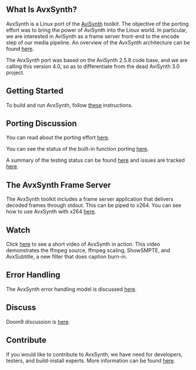 ## What Is AvxSynth?

AvxSynth is a Linux port of the [AviSynth](http://avisynth.org/mediawiki/Main_Page) toolkit. The objective of the porting effort was to bring the power of AviSynth into the Linux world. In particular, we are interested in AviSynth as a frame server front-end to the encode step of our media pipeline. An overview of the AvxSynth architecture can be found [here](https://github.com/avxsynth/avxsynth/wiki/Overview).

The AvxSynth port was based on the AviSynth 2.5.8 code base, and we are calling this version 4.0, so as to differentiate from the dead AviSynth 3.0 project.

## Getting Started

To build and run AvxSynth, follow [these](https://github.com/avxsynth/avxsynth/wiki/System-Setup) instructions.

## Porting Discussion

You can read about the porting effort [here](https://github.com/avxsynth/avxsynth/wiki/Porting-Discussion).

You can see the status of the built-in function porting [here](https://github.com/avxsynth/avxsynth/wiki/Built-in-Functions). 

A summary of the testing status can be found [here](https://github.com/avxsynth/avxsynth/wiki/Testing-Summary) and issues are tracked [here](https://github.com/avxsynth/avxsynth/issues).

## The AvxSynth Frame Server

The AvxSynth toolkit includes a frame server application that delivers decoded frames through stdout. This can be piped to x264. You can see how to use AvxSynth with x264 [here](https://github.com/avxsynth/avxsynth/wiki/AvxSynth-Frame-Server).

## Watch

Click [here](http://www.youtube.com/watch?v=DdaQeMcE0UM&context=C49774bdADvjVQa1PpcFPjEU87afkCgg4WN_KrxYQ2lYo_e_FWKPI=) to see a short video of AvxSynth in action. This video demonstrates the ffmpeg source, ffmpeg scaling, ShowSMPTE, and AvxSubtitle, a new filter that does caption burn-in.

## Error Handling

The AvxSynth error handling model is discussed [here](https://github.com/avxsynth/avxsynth/wiki/Error-Handling).

## Discuss

Doom9 discussion is [here](http://forum.doom9.org/showthread.php?t=164386).

## Contribute

If you would like to contribute to AvxSynth, we have need for developers, testers, and build-install experts. More information can be found [here](https://github.com/avxsynth/avxsynth/wiki/Want-to-Help%3F). 


